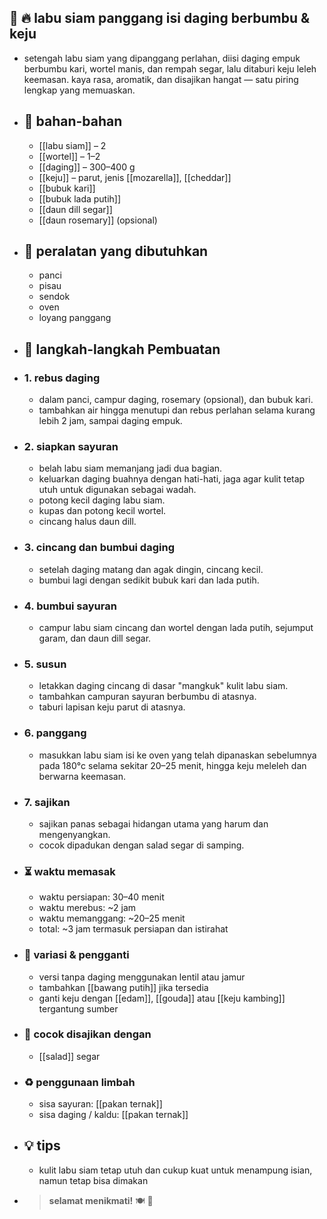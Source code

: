 ## 🧾 🔥 labu siam panggang isi daging berbumbu & keju
- setengah labu siam yang dipanggang perlahan, diisi daging empuk berbumbu kari, wortel manis, dan rempah segar, lalu ditaburi keju leleh keemasan. kaya rasa, aromatik, dan disajikan hangat — satu piring lengkap yang memuaskan.
- ## 🍃 bahan-bahan
	- [[labu siam]] – 2
	- [[wortel]] – 1–2
	- [[daging]] – 300–400 g
	- [[keju]] – parut, jenis [[mozarella]], [[cheddar]]
	- [[bubuk kari]]
	- [[bubuk lada putih]]
	- [[daun dill segar]]
	- [[daun rosemary]] (opsional)
- ## 🔧 peralatan yang dibutuhkan
	- panci
	- pisau
	- sendok
	- oven
	- loyang panggang
- ## 📝 langkah-langkah Pembuatan
- ### 1. rebus daging
	- dalam panci, campur daging, rosemary (opsional), dan bubuk kari.
	- tambahkan air hingga menutupi dan rebus perlahan selama kurang lebih 2 jam, sampai daging empuk.
- ### 2. siapkan sayuran
	- belah labu siam memanjang jadi dua bagian.
	- keluarkan daging buahnya dengan hati-hati, jaga agar kulit tetap utuh untuk digunakan sebagai wadah.
	- potong kecil daging labu siam.
	- kupas dan potong kecil wortel.
	- cincang halus daun dill.
- ### 3. cincang dan bumbui daging
	- setelah daging matang dan agak dingin, cincang kecil.
	- bumbui lagi dengan sedikit bubuk kari dan lada putih.
- ### 4. bumbui sayuran
	- campur labu siam cincang dan wortel dengan lada putih, sejumput garam, dan daun dill segar.
- ### 5. susun
	- letakkan daging cincang di dasar "mangkuk" kulit labu siam.
	- tambahkan campuran sayuran berbumbu di atasnya.
	- taburi lapisan keju parut di atasnya.
- ### 6. panggang
	- masukkan labu siam isi ke oven yang telah dipanaskan sebelumnya pada 180°c selama sekitar 20–25 menit, hingga keju meleleh dan berwarna keemasan.
- ### 7. sajikan
	- sajikan panas sebagai hidangan utama yang harum dan mengenyangkan.
	- cocok dipadukan dengan salad segar di samping.
- ### ⏳ waktu memasak
	- waktu persiapan: 30–40 menit
	- waktu merebus: ~2 jam
	- waktu memanggang: ~20–25 menit
	- total: ~3 jam termasuk persiapan dan istirahat
- ### 🧪 variasi & pengganti
	- versi tanpa daging menggunakan lentil atau jamur
	- tambahkan [[bawang putih]] jika tersedia
	- ganti keju dengan [[edam]], [[gouda]] atau [[keju kambing]] tergantung sumber
- ### 🧭 cocok disajikan dengan
	- [[salad]] segar
- ### ♻️ penggunaan limbah
	- sisa sayuran: [[pakan ternak]]
	- sisa daging / kaldu: [[pakan ternak]]
- ## 💡 tips
	- kulit labu siam tetap utuh dan cukup kuat untuk menampung isian, namun tetap bisa dimakan
- > **selamat menikmati!** 🍽️ 🌿